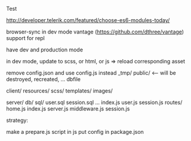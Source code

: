 Test

http://developer.telerik.com/featured/choose-es6-modules-today/

browser-sync in dev mode
vantage (https://github.com/dthree/vantage) support for repl

have dev and production mode

in dev mode, update to scss, or html, or js => reload corresponding asset

remove config.json and use config.js instead
_tmp/
  public/  <-- will be destroyed, recreated, ...
  dbfile

client/
resources/
  scss/
  templates/
  images/

server/
  db/
    sql/
      user.sql
      session.sql
      ...
    index.js
    user.js
    session.js
  routes/
    home.js
  index.js
  server.js
  middleware.js
  session.js

strategy:

make a prepare.js script in js
put config in package.json
